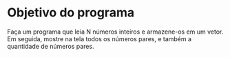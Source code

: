 # Objetivo do programa

Faça um programa que leia N números inteiros e armazene-os em um vetor. Em seguida, mostre na
tela todos os números pares, e também a quantidade de números pares. 
